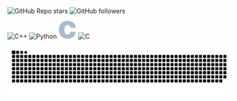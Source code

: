 ![GitHub Repo stars](https://img.shields.io/github/stars/GeonHyeongLee/GeonHyeongLee?style=for-the-badge&logo=github)
![GitHub followers](https://img.shields.io/github/followers/GeonHyeongLee?style=social)

![C++](https://img.shields.io/badge/C++-00599C?style=for-the-badge&logo=cplusplus&logoColor=white)
![Python](https://img.shields.io/badge/Python-3776AB?style=flat-square&logo=python&logoColor=white)
<img src="https://raw.githubusercontent.com/devicons/devicon/master/icons/c/c-original.svg" width="40" height="40"/>
![C](https://img.shields.io/badge/C-%23A8B9CC?style=for-the-badge&logo=c&logoColor=white)


<img src="https://raw.githubusercontent.com/Platane/snk/output/github-contribution-grid-snake.svg" alt="snake gif" />

